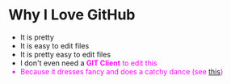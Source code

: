 # Why I Love GitHub

* It is pretty
* It is easy to edit files
* It is pretty easy to edit files
* I don't even need a <font color="#FF00FF">**GIT Client**</color> to edit this
* Because it dresses fancy and does a catchy dance (see <a href="http://octodex.github.com/gangnamtocat.md/">this</a>)
